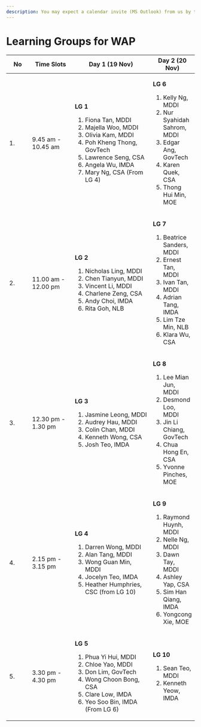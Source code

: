 ```yaml
---
description: You may expect a calendar invite (MS Outlook) from us by this week.
---
```


# Learning Groups for WAP

<table><thead><tr><th width="65">No</th><th width="144">Time Slots</th><th width="261">Day 1 (19 Nov)</th><th>Day 2 (20 Nov)</th></tr></thead><tbody><tr><td>1.</td><td>9.45 am - 10.45 am </td><td><p><strong>LG 1</strong></p><ol><li>Fiona Tan, MDDI</li><li>Majella Woo, MDDI</li><li>Olivia Kam, MDDI</li><li>Poh Kheng Thong, GovTech</li><li>Lawrence Seng, CSA</li><li>Angela Wu, IMDA</li><li>Mary Ng, CSA (From LG 4)</li></ol></td><td><p><strong>LG 6</strong></p><ol><li>Kelly Ng, MDDI</li><li>Nur Syahidah Sahrom, MDDI</li><li>Edgar Ang, GovTech</li><li>Karen Quek, CSA</li><li>Thong Hui Min, MOE</li></ol></td></tr><tr><td>2.</td><td>11.00 am - 12.00 pm</td><td><p><strong>LG 2</strong></p><ol><li>Nicholas Ling, MDDI</li><li>Chen Tianyun, MDDI</li><li>Vincent Li, MDDI</li><li>Charlene Zeng, CSA</li><li>Andy Choi, IMDA</li><li>Rita Goh, NLB</li></ol></td><td><p><strong>LG 7</strong></p><ol><li>Beatrice Sanders, MDDI</li><li>Ernest Tan, MDDI</li><li>Ivan Tan, MDDI</li><li>Adrian Tang, IMDA</li><li>Lim Tze Min, NLB</li><li>Klara Wu, CSA</li></ol></td></tr><tr><td>3.</td><td>12.30 pm - 1.30 pm</td><td><p><strong>LG 3</strong></p><ol><li>Jasmine Leong, MDDI</li><li>Audrey Hau, MDDI</li><li>Colin Chan, MDDI</li><li>Kenneth Wong, CSA</li><li>Josh Teo, IMDA</li></ol><p></p></td><td><p><strong>LG 8</strong></p><ol><li>Lee Mian Jun, MDDI</li><li>Desmond Loo, MDDI</li><li>Jin Li Chiang, GovTech</li><li>Chua Hong En, CSA</li><li>Yvonne Pinches, MOE</li></ol></td></tr><tr><td>4.</td><td>2.15 pm - 3.15 pm</td><td><p><strong>LG 4</strong></p><ol><li>Darren Wong, MDDI </li><li>Alan Tang, MDDI</li><li>Wong Guan Min, MDDI</li><li>Jocelyn Teo, IMDA</li><li>Heather Humphries, CSC (from LG 10)</li></ol></td><td><p><strong>LG 9</strong></p><ol><li>Raymond Huynh, MDDI</li><li>Nelle Ng, MDDI</li><li>Dawn Tay, MDDI</li><li>Ashley Yap, CSA</li><li>Sim Han Qiang, IMDA</li><li>Yongcong Xie, MOE</li></ol></td></tr><tr><td>5.</td><td>3.30 pm - 4.30 pm</td><td><p><strong>LG 5</strong></p><ol><li>Phua Yi Hui, MDDI</li><li>Chloe Yao, MDDI</li><li>Don Lim, GovTech</li><li>Wong Choon Bong, CSA</li><li>Clare Low, IMDA</li><li>Yeo Soo Bin, IMDA (From LG 6)</li></ol></td><td><p><strong>LG 10</strong></p><ol><li>Sean Teo, MDDI</li><li>Kenneth Yeow, IMDA</li></ol><p></p></td></tr></tbody></table>







